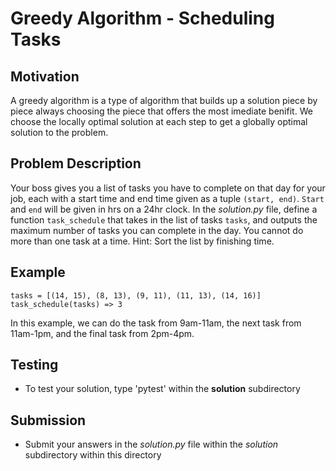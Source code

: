 # Greedy Algorithm - Scheduling Tasks

## Motivation
A greedy algorithm is a type of algorithm that builds up a solution piece by piece always choosing the piece that offers the most imediate benifit. We choose the locally optimal solution at each step to get a globally optimal solution to the problem.

## Problem Description
Your boss gives you a list of tasks you have to complete on that day for your job, each with a start time and end time given as a tuple `(start, end)`. `Start` and `end` will be given in hrs on a 24hr clock. 
In the *solution.py* file, define a function `task_schedule` that takes in the list of tasks `tasks`, and outputs the maximum number of tasks you can complete in the day. You cannot do more than one task at a time. Hint: Sort the list by finishing time.

## Example
```
tasks = [(14, 15), (8, 13), (9, 11), (11, 13), (14, 16)]
task_schedule(tasks) => 3
```
In this example, we can do the task from 9am-11am, the next task from 11am-1pm, and the final task from 2pm-4pm.

## Testing
* To test your solution, type 'pytest' within the **solution** subdirectory

## Submission
* Submit your answers in the *solution.py* file within the *solution* subdirectory within this directory
